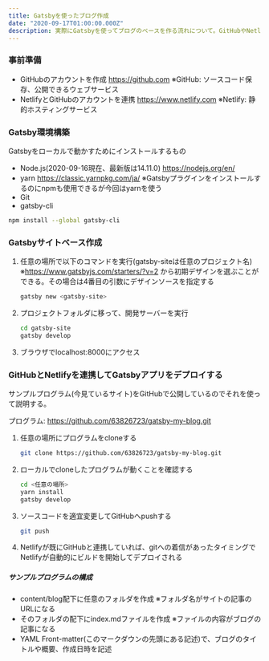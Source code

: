 ```yaml
---
title: Gatsbyを使ったブログ作成
date: "2020-09-17T01:00:00.000Z"
description: 実際にGatsbyを使ってブログのベースを作る流れについて。GitHubやNetlifyを使って実際に世の中に公開するところまで説明します。
---
```

### 事前準備

- GitHubのアカウントを作成 https://github.com
  ※GitHub: ソースコード保存、公開できるウェブサービス
- NetlifyとGitHubのアカウントを連携 https://www.netlify.com
  ※Netlify: 静的ホスティングサービス



### Gatsby環境構築

Gatsbyをローカルで動かすためにインストールするもの

- Node.js(2020-09-16現在、最新版は14.11.0) https://nodejs.org/en/
- yarn https://classic.yarnpkg.com/ja/
  ※Gatsbyプラグインをインストールするのにnpmも使用できるが今回はyarnを使う
- Git
- gatsby-cli

```bash
npm install --global gatsby-cli
```



### Gatsbyサイトベース作成

1. 任意の場所で以下のコマンドを実行(gatsby-siteは任意のプロジェクト名)
   ※https://www.gatsbyjs.com/starters/?v=2 から初期デザインを選ぶことができる。その場合は4番目の引数にデザインソースを指定する

   ```bash
   gatsby new <gatsby-site>
   ```

2. プロジェクトフォルダに移って、開発サーバーを実行

   ```bash
   cd gatsby-site
   gatsby develop
   ```

3. ブラウザでlocalhost:8000にアクセス



### GitHubとNetlifyを連携してGatsbyアプリをデプロイする

サンプルプログラム(今見ているサイト)をGitHubで公開しているのでそれを使って説明する。

プログラム: https://github.com/63826723/gatsby-my-blog.git

1. 任意の場所にプログラムをcloneする

   ```bash
   git clone https://github.com/63826723/gatsby-my-blog.git
   ```

2. ローカルでcloneしたプログラムが動くことを確認する

   ```bash
   cd <任意の場所>
   yarn install
   gatsby develop
   ```

3. ソースコードを適宜変更してGitHubへpushする

   ```bash
   git push
   ```

4. Netlifyが既にGitHubと連携していれば、gitへの着信があったタイミングでNetlifyが自動的にビルドを開始してデプロイされる



##### サンプルプログラムの構成

- content/blog配下に任意のフォルダを作成
  ※フォルダ名がサイトの記事のURLになる
- そのフォルダの配下にindex.mdファイルを作成
  ※ファイルの内容がブログの記事になる
- YAML Front-matter(このマークダウンの先頭にある記述)で、ブログのタイトルや概要、作成日時を記述



